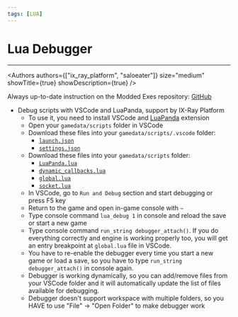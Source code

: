 ```yaml
---
tags: [LUA]
---
```


# Lua Debugger

___

<Authors
  authors={["ix_ray_platform", "saloeater"]}
  size="medium"
  showTitle={true}
  showDescription={true}
/>

Always up-to-date instruction on the Modded Exes repository: [GitHub](https://github.com/themrdemonized/xray-monolith#script_debugger_instructions)

* Debug scripts with VSCode and LuaPanda, support by IX-Ray Platform
  * To use it, you need to install VSCode and [LuaPanda](https://marketplace.visualstudio.com/items?itemName=stuartwang.luapanda) extension
  * Open your `gamedata/scripts` folder in VSCode
  * Download these files into your `gamedata/scripts/.vscode` folder:
    * [`launch.json`](https://raw.githubusercontent.com/themrdemonized/xray-monolith/all-in-one-vs2022-wpo/gamedata/scripts/.vscode/launch.json)
    * [`settings.json`](https://raw.githubusercontent.com/themrdemonized/xray-monolith/all-in-one-vs2022-wpo/gamedata/scripts/.vscode/settings.json)
  * Download these files into your `gamedata/scripts` folder:
    * [`LuaPanda.lua`](https://raw.githubusercontent.com/themrdemonized/xray-monolith/all-in-one-vs2022-wpo/gamedata/scripts/LuaPanda.lua)
    * [`dynamic_callbacks.lua`](https://raw.githubusercontent.com/themrdemonized/xray-monolith/all-in-one-vs2022-wpo/gamedata/scripts/dynamic_callbacks.lua)
    * [`global.lua`](https://raw.githubusercontent.com/themrdemonized/xray-monolith/all-in-one-vs2022-wpo/gamedata/scripts/global.lua)
    * [`socket.lua`](https://raw.githubusercontent.com/themrdemonized/xray-monolith/all-in-one-vs2022-wpo/gamedata/scripts/socket.lua)
  * In VSCode, go to `Run and Debug` section and start debugging or press F5 key
  * Return to the game and open in-game console with `~`
  * Type console command `lua_debug 1` in console and reload the save or start a new game
  * Type console command `run_string debugger_attach()`. If you do everything correctly and engine is working properly too, you will get an entry breakpoint at `global.lua` file in VSCode.
  * You have to re-enable the debugger every time you start a new game or load a save, so you have to type `run_string debugger_attach()` in console again.
  * Debugger is working dynamically, so you can add/remove files from your VSCode folder and it will automatically update the list of files available for debugging.
  * Debugger doesn't support workspace with multiple folders, so you HAVE to use "File" -> "Open Folder" to make debugger work
